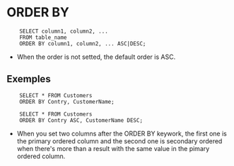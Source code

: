 # ORDER BY

        SELECT column1, column2, ...
        FROM table_name
        ORDER BY column1, column2, ... ASC|DESC;

* When the order is not setted, the default order is ASC.

## Exemples

        SELECT * FROM Customers
        ORDER BY Contry, CustomerName;

        SELECT * FROM Customers
        ORDER BY Contry ASC, CustomerName DESC;

* When you set two columns after the ORDER BY keywork, the first one is the primary ordered column and the second one is secondary ordered when there's more than a result with the same value in the pimary ordered column.
